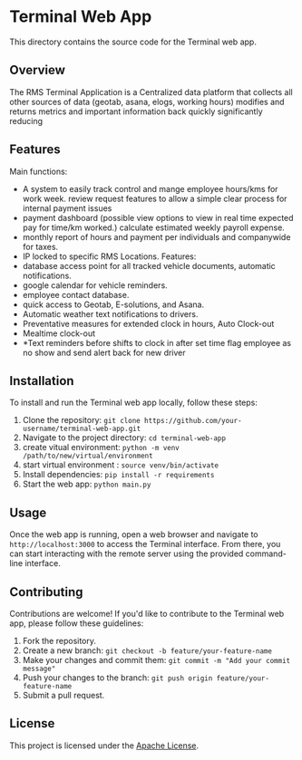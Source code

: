 # Terminal Web App

This directory contains the source code for the Terminal web app.

## Overview
The RMS Terminal Application is a Centralized data platform that collects all other sources of data (geotab, asana, elogs, working hours) modifies and returns metrics and important information back quickly significantly reducing 

## Features

Main functions:
  - A system to easily track control and mange employee hours/kms for work week. review request features to allow a simple clear process for internal payment issues
  - payment dashboard (possible view options to view in real time expected pay for time/km worked.) calculate estimated weekly payroll expense.
  - monthly report of hours and payment per individuals and companywide for taxes.
  - IP locked to specific RMS Locations.
Features:
  - database access point for all tracked vehicle documents, automatic notifications.
  - google calendar for vehicle reminders.
  - employee contact database.
  - quick access to Geotab, E-solutions, and Asana.
  - Automatic weather text notifications to drivers.
  - Preventative measures for extended clock in hours, Auto Clock-out
  - Mealtime clock-out
  - *Text reminders before shifts to clock in after set time flag employee as no show and send alert back for new driver

## Installation

To install and run the Terminal web app locally, follow these steps:

1. Clone the repository: `git clone https://github.com/your-username/terminal-web-app.git`
2. Navigate to the project directory: `cd terminal-web-app`
4. create vitual environment: `python -m venv /path/to/new/virtual/environment`
6. start virtual environment : `source venv/bin/activate`
7. Install dependencies: `pip install -r requirements`
8. Start the web app: `python main.py`

## Usage

Once the web app is running, open a web browser and navigate to `http://localhost:3000` to access the Terminal interface. From there, you can start interacting with the remote server using the provided command-line interface.

## Contributing

Contributions are welcome! If you'd like to contribute to the Terminal web app, please follow these guidelines:

1. Fork the repository.
2. Create a new branch: `git checkout -b feature/your-feature-name`
3. Make your changes and commit them: `git commit -m "Add your commit message"`
4. Push your changes to the branch: `git push origin feature/your-feature-name`
5. Submit a pull request.

## License

This project is licensed under the [Apache License](LICENSE).
